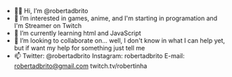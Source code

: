 - 🤟🏼 Hi, I’m @robertadbrito
- 👻 I’m interested in games, anime, and I'm starting in programation and I'm Streamer on Twitch
- 🌱 I’m currently learning html and JavaScript
- 💞️ I’m looking to collaborate on... well, I don't know in what I can help yet, but if want my help for something just tell me 
- 📫 Twitter: @robertadbrito Instagram: robertadbrito E-mail: robertadbrito@gmail.com twitch.tv/robertinha
